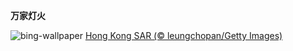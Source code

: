 
**万家灯火**

![bing-wallpaper](https://www.bing.com/th?id=OHR.WorldPopDay_ZH-CN7074706912_1920x1080.jpg)
[Hong Kong SAR (© leungchopan/Getty Images)](https://www.bing.com/search?q=%E9%A6%99%E6%B8%AF%E7%89%B9%E5%88%AB%E8%A1%8C%E6%94%BF%E5%8C%BA&amp;form=hpcapt&amp;mkt=zh-cn)
  